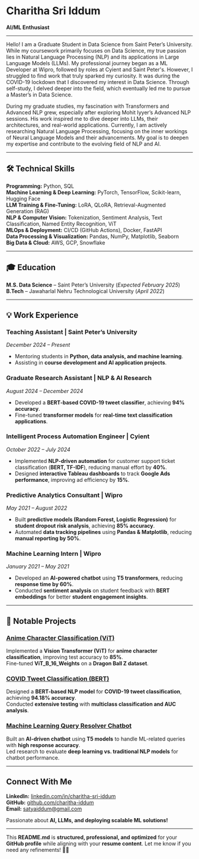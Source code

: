 # Charitha Sri Iddum 

**AI/ML Enthusiast**  

---

Hello! I am a Graduate Student in Data Science from Saint Peter’s University. While my coursework primarily focuses on Data Science, my true passion lies in Natural Language Processing (NLP) and its applications in Large Language Models (LLMs). My professional journey began as a ML Developer at Wipro, followed by roles at Cyient and Saint Peter's. However, I struggled to find work that truly sparked my curiosity. It was during the COVID-19 lockdown that I discovered my interest in Data Science. Through self-study, I delved deeper into the field, which eventually led me to pursue a Master’s in Data Science.

During my graduate studies, my fascination with Transformers and Advanced NLP grew, especially after exploring Mohit Iyyer’s Advanced NLP sessions. His work inspired me to dive deeper into LLMs, their architectures, and real-world applications. Currently, I am actively researching Natural Language Processing, focusing on the inner workings of Neural Language Models and their advancements. My goal is to deepen my expertise and contribute to the evolving field of NLP and AI.

---

## 🛠 **Technical Skills**  

**Programming:** Python, SQL  
**Machine Learning & Deep Learning:** PyTorch, TensorFlow, Scikit-learn, Hugging Face  
**LLM Training & Fine-Tuning:** LoRA, QLoRA, Retrieval-Augmented Generation (RAG)  
**NLP & Computer Vision:** Tokenization, Sentiment Analysis, Text Classification, Named Entity Recognition, ViT  
**MLOps & Deployment:** CI/CD (GitHub Actions), Docker, FastAPI  
**Data Processing & Visualization:** Pandas, NumPy, Matplotlib, Seaborn  
**Big Data & Cloud:** AWS, GCP, Snowflake  


---

## 🎓 **Education**  

**M.S. Data Science** – Saint Peter’s University (*Expected February 2025*)  
**B.Tech** – Jawaharlal Nehru Technological University (*April 2022*)  

---

## 💡 **Work Experience**  

### **Teaching Assistant | Saint Peter’s University**  
*December 2024 – Present*  
- Mentoring students in **Python, data analysis, and machine learning**.  
- Assisting in **course development and AI application projects**.  

### **Graduate Research Assistant | NLP & AI Research**  
*August 2024 – December 2024*  
- Developed a **BERT-based COVID-19 tweet classifier**, achieving **94% accuracy**.  
- Fine-tuned **transformer models** for **real-time text classification applications**.  

### **Intelligent Process Automation Engineer | Cyient**  
*October 2022 – July 2024*  
- Implemented **NLP-driven automation** for customer support ticket classification (**BERT, TF-IDF**), reducing manual effort by **40%**.  
- Designed **interactive Tableau dashboards** to track **Google Ads performance**, improving ad efficiency by **15%**.  

### **Predictive Analytics Consultant | Wipro**  
*May 2021 – August 2022*  
- Built **predictive models (Random Forest, Logistic Regression)** for **student dropout risk analysis**, achieving **85% accuracy**.  
- Automated **data tracking pipelines** using **Pandas & Matplotlib**, reducing **manual reporting by 50%**.  

### **Machine Learning Intern | Wipro**  
*January 2021 – May 2021*  
- Developed an **AI-powered chatbot** using **T5 transformers**, reducing **response time by 60%**.  
- Conducted **sentiment analysis** on student feedback with **BERT embeddings** for better **student engagement insights**.  

---

## 🚀 **Notable Projects**  

###  [Anime Character Classification (ViT)](https://github.com/charitha-iddum/Anime-Vision-Classifier)  
Implemented a **Vision Transformer (ViT)** for **anime character classification**, improving test accuracy to **85%**.  
Fine-tuned **ViT_B_16_Weights** on a **Dragon Ball Z dataset**.  

###  [COVID Tweet Classification (BERT)](https://github.com/charitha-iddum/COVID-Tweet-BERT)  
Designed a **BERT-based NLP model** for **COVID-19 tweet classification**, achieving **94.18% accuracy**.  
Conducted **extensive testing** with **multiclass classification and AUC analysis**.  

###  [Machine Learning Query Resolver Chatbot](https://github.com/charitha-iddum/ML-Query-Resolver-Bot)  
Built an **AI-driven chatbot** using **T5 models** to handle ML-related queries with **high response accuracy**.  
Led research to evaluate **deep learning vs. traditional NLP models** for chatbot performance.  

---


##  **Connect With Me**  

**LinkedIn:** [linkedin.com/in/charitha-sri-iddum](https://linkedin.com/in/charitha-sri-iddum)  
**GitHub:** [github.com/charitha-iddum](https://github.com/charitha-iddum)  
**Email:** satyaiddum@gmail.com  

Passionate about **AI, LLMs, and deploying scalable ML solutions!**  

---

This **README.md** is **structured, professional, and optimized** for your **GitHub profile** while aligning with your **resume content**. Let me know if you need any refinements! 🚀😊
